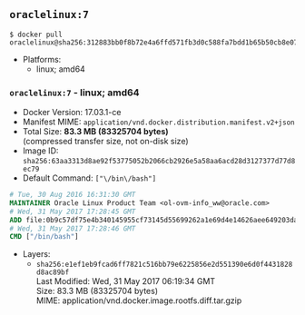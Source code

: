 ## `oraclelinux:7`

```console
$ docker pull oraclelinux@sha256:312883bb0f8b72e4a6ffd571fb3d0c588fa7bdd1b65b50cb8e0721b63ebd8097
```

-	Platforms:
	-	linux; amd64

### `oraclelinux:7` - linux; amd64

-	Docker Version: 17.03.1-ce
-	Manifest MIME: `application/vnd.docker.distribution.manifest.v2+json`
-	Total Size: **83.3 MB (83325704 bytes)**  
	(compressed transfer size, not on-disk size)
-	Image ID: `sha256:63aa3313d8ae92f53775052b2066cb2926e5a58aa6acd28d3127377d77d8ec79`
-	Default Command: `["\/bin\/bash"]`

```dockerfile
# Tue, 30 Aug 2016 16:31:30 GMT
MAINTAINER Oracle Linux Product Team <ol-ovm-info_ww@oracle.com>
# Wed, 31 May 2017 17:28:45 GMT
ADD file:0b9c57df75e4b340145955cf73145d55699262a1e69d4e14626aee649203da4a in / 
# Wed, 31 May 2017 17:28:46 GMT
CMD ["/bin/bash"]
```

-	Layers:
	-	`sha256:e1ef1eb9fcad6ff7821c516bb79e6225856e2d551390e6d0f4431828d8ac89bf`  
		Last Modified: Wed, 31 May 2017 06:19:34 GMT  
		Size: 83.3 MB (83325704 bytes)  
		MIME: application/vnd.docker.image.rootfs.diff.tar.gzip
